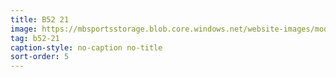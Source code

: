 ```yaml
---
title: B52 21
image: https://mbsportsstorage.blob.core.windows.net/website-images/model-gallery/2018/b21/2018-b21-05.jpg
tag: b52-21
caption-style: no-caption no-title
sort-order: 5
---
```

